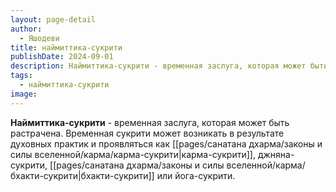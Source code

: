 ```yaml
---
layout: page-detail
author:
  - Яшодеви
title: наймиттика-сукрити
publishDate: 2024-09-01
description: Наймиттика-сукрити - временная заслуга, которая может быть растрачена. Временная сукрити может возникать в результате духовных практик и проявляться как карма-сукрити, джняна-сукрити, бхакти-сукрити или йога-сукрити.
tags:
  - наймиттика-сукрити
image:
---
```

**Наймиттика-сукрити** - временная заслуга, которая может быть растрачена. Временная сукрити может возникать в результате духовных практик и проявляться как [[pages/санатана дхарма/законы и силы вселенной/карма/карма-сукрити|карма-сукрити]], джняна-сукрити, [[pages/санатана дхарма/законы и силы вселенной/карма/бхакти-сукрити|бхакти-сукрити]] или йога-сукрити.

